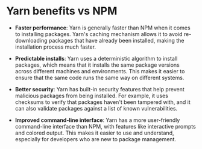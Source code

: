 # Yarn benefits vs NPM
- **Faster performance**: Yarn is generally faster than NPM when it comes to installing packages. Yarn's caching mechanism allows it to avoid re-downloading packages that have already been installed, making the installation process much faster.


- **Predictable installs**: Yarn uses a deterministic algorithm to install packages, which means that it installs the same package versions across different machines and environments. This makes it easier to ensure that the same code runs the same way on different systems.


- **Better security**: Yarn has built-in security features that help prevent malicious packages from being installed. For example, it uses checksums to verify that packages haven't been tampered with, and it can also validate packages against a list of known vulnerabilities.


- **Improved command-line interface**: Yarn has a more user-friendly command-line interface than NPM, with features like interactive prompts and colored output. This makes it easier to use and understand, especially for developers who are new to package management.